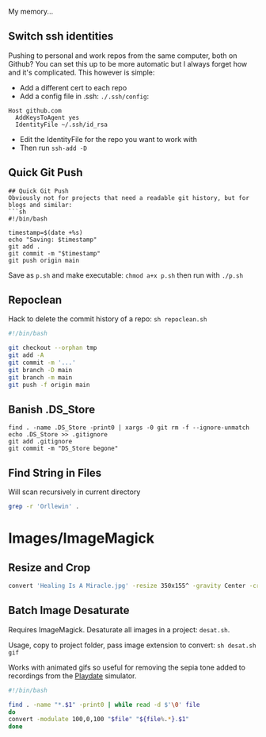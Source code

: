 My memory...

## Switch ssh identities
Pushing to personal and work repos from the same computer, both on Github? You can set this up to be more automatic but I always forget how and it's complicated. This however is simple:

* Add a different cert to each repo
* Add a config file in .ssh: `./.ssh/config`:
```
Host github.com
  AddKeysToAgent yes
  IdentityFile ~/.ssh/id_rsa
```
* Edit the IdentityFile for the repo you want to work with
* Then run `ssh-add -D`

## Quick Git Push
```
## Quick Git Push
Obviously not for projects that need a readable git history, but for blogs and similar:
```sh
#!/bin/bash

timestamp=$(date +%s)
echo "Saving: $timestamp"
git add .
git commit -m "$timestamp"
git push origin main
```

Save as `p.sh` and make executable: `chmod a+x p.sh` then run with `./p.sh`

## Repoclean
Hack to delete the commit history of a repo: `sh repoclean.sh`
```bash
#!/bin/bash

git checkout --orphan tmp
git add -A
git commit -m '...'
git branch -D main
git branch -m main
git push -f origin main
```

## Banish .DS_Store
```
find . -name .DS_Store -print0 | xargs -0 git rm -f --ignore-unmatch
echo .DS_Store >> .gitignore
git add .gitignore
git commit -m "DS_Store begone"
```
## Find String in Files
Will scan recursively in current directory
```sh
grep -r 'Orllewin' .
```

# Images/ImageMagick
## Resize and Crop
```bash
convert 'Healing Is A Miracle.jpg' -resize 350x155^ -gravity Center -crop 350x155+0+0 +repage output.jpg
```

## Batch Image Desaturate
Requires ImageMagick. Desaturate all images in a project: `desat.sh`. 

Usage, copy to project folder, pass image extension to convert: `sh desat.sh gif`

Works with animated gifs so useful for removing the sepia tone added to recordings from the [Playdate](https://play.date) simulator.

```bash
#!/bin/bash

find . -name "*.$1" -print0 | while read -d $'\0' file
do
convert -modulate 100,0,100 "$file" "${file%.*}.$1"
done
```